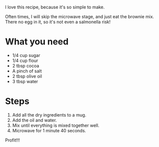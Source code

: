 I love this recipe, because it's so simple to make.

Often times, I will skip the microwave stage, and just eat the brownie mix. There no egg in it, so it's not even a salmonella risk!

What you need
=============

* 1/4 cup sugar
* 1/4 cup flour
* 2 tbsp cocoa
* A pinch of salt
* 2 tbsp olive oil
* 3 tbsp water

Steps
=====

1. Add all the dry ingredients to a mug.
2. Add the oil and water.
3. Mix until everything is mixed together well.
4. Microwave for 1 minute 40 seconds.

Profit!!!